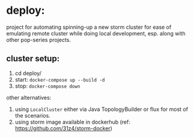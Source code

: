 # deploy:

project for automating spinning-up a new storm cluster for ease of emulating remote cluster while doing local development, esp. along with other pop-series projects.

## cluster setup:
1. cd deploy/
2. start: `docker-compose up --build -d`
3. stop: `docker-compose down`

other alternatives:
1. using `LocalCluster` either via Java TopologyBuilder or flux for most of the scenarios.
2. using storm image available in dockerhub (ref: https://github.com/31z4/storm-docker)
